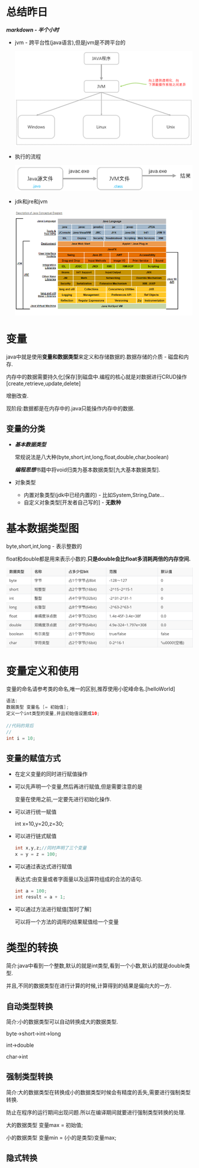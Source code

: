 # 总结昨日

***markdown - 半个小时***

* jvm - 跨平台性(java语言),但是jvm是不跨平台的

  ![](imgs/jvm.png) 



* 执行的流程

  ![](imgs/execute.png) 

* jdk和jre和jvm

  ![](imgs/jvm_jre_jdk.png) 

# 变量

java中就是使用**变量和数据类型**来定义和存储数据的.数据存储的介质 - 磁盘和内存.

内存中的数据需要持久化[保存]到磁盘中.编程的核心就是对数据进行CRUD操作[create,retrieve,update,delete]

增删改查.

现阶段:数据都是在内存中的.java只能操作内存中的数据.



## 变量的分类

* ***基本数据类型***

  常规说法是八大种(byte,short,int,long,float,double,char,boolean)

  ***编程思想***书籍中将void归类为基本数据类型[九大基本数据类型].

* 对象类型

  * 内置对象类型(jdk中已经内置的) - 比如System,String,Date...
  * 自定义对象类型[开发者自己写的] - **无数种**



# 基本数据类型图

byte,short,int,long - 表示整数的

float和double都是用来表示小数的.**只是double会比float多消耗两倍的内存空间.**

![](imgs/base_type.png) 





# 变量定义和使用

变量的命名请参考类的命名,唯一的区别,推荐使用小驼峰命名.[helloWorld]

~~~java
语法:
数据类型 变量名 [= 初始值];
定义一个int类型的变量,并且初始值设置成10;

//代码的背后
//
int i = 10;
~~~



## 变量的赋值方式

* 在定义变量的同时进行赋值操作

* 可以先声明一个变量,然后再进行赋值,但是需要注意的是

  变量在使用之前,一定要先进行初始化操作.

* 可以进行统一赋值

  int x=10,y=20,z=30;

* 可以进行链式赋值

  ~~~java
  int x,y,z;//同时声明了三个变量
  x = y = z = 100;
  ~~~

* 可以通过表达式进行赋值

  表达式:由变量或者字面量以及运算符组成的合法的语句.

  ~~~java
  int a = 100;
  int result = a + 1;
  ~~~

* 可以通过方法进行赋值[暂时了解]

  可以将一个方法的调用的结果赋值给一个变量



# 类型的转换

简介:java中看到一个整数,默认的就是int类型,看到一个小数,默认的就是double类型.

并且,不同的数据类型在进行计算的时候,计算得到的结果是偏向大的一方.



## 自动类型转换

简介:小的数据类型可以自动转换成大的数据类型.

byte->short->int->long

int->double

char->int



## 强制类型转换

简介:大的数据类型在转换成小的数据类型时候会有精度的丢失,需要进行强制类型转换.

防止在程序的运行期间出现问题.所以在编译期间就要进行强制类型转换的处理.



大的数据类型 变量max = 初始值;

小的数据类型 变量min = (小的是类型)变量max;



## 隐式转换



































